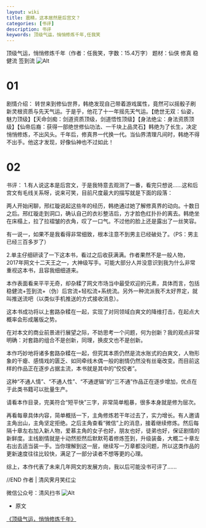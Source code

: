 ```yaml
---
layout: wiki
title: 震精，这本居然是后宫文？
categories: [书评]
description: 书评
keywords: 顶级气运，悄悄修炼千年,任我笑
---
```


顶级气运，悄悄修炼千年（作者：任我笑，字数：15.4万字）
题材：仙侠 修真 稳健流 签到流
![Alt](https://i.loli.net/2021/08/19/FiZgBI8LXMbS4UO.jpg)

# 01


剧情介绍：
转世来到修仙世界，韩绝发现自己带着游戏属性，竟然可以摇骰子刷新灵根资质与先天气运。于是乎，他花了十一年摇先天气运。【绝世无双：仙姿，魅力顶级】【天命剑痴：剑道资质顶级，剑道悟性顶级】【身法绝尘：身法资质顶级】【仙帝后裔：获得一部绝世修仙功法、一千块上品灵石】韩绝为了长生，决定悄悄修炼，不出风头。千年后，修真界一代换一代。当仙界清理凡间时，韩绝不得不出手。他这才发现，好像仙神也不过如此！

# 02


书评：
1.有人说这本是后宫文，于是我特意去观测了一番，看完只想说......这和后宫文有毛线关系呀，说来可笑，目前尺度最大的描写就是下面的段落：

两人开始闲聊，邢红璇说起这些年的经历，韩绝通过她了解修真界的动向。十数日之后。邢红璇走到洞口，确认自己的衣衫整洁后，方才脸色红扑扑的离去。韩绝坐在床榻上，拉了拉褶皱的衣角，叹了一口气。不过他的脸上还是露出了一丝笑容。

有一说一，如果不是我看得非常细致，根本注意不到男主已经破处了。（PS：男主已经三百多岁了）

2.单主仔细研读了一下这本书，看过之后收获满满。作者果然不是一般人物，2017年网文十二天王之一，大神级写手。可能大部分人并没意识到我为什么非常重视这本书，且容我细细道来。

本作表面看来平平无奇，却杂糅了网文市场当中最受欢迎的元素，具体而言，包括稳健流+签到流+（伪）后宫流+轻松流+系统流。另外一种流派我不太好界定，就叫推送流吧（以类似手机推送的方式接收消息）。

这本书成功将以上套路杂糅在一起，实现了对同领域白爽文的降维打击，在起点大概率会形成屠版之势。

在对本文的商业前景进行展望之际，不妨思考一个问题，何为创新？我的观点非常明确：对套路的组合不是创新，同理，换皮文也不是创新。

本作巧妙地将诸多套路杂糅在一起，但究其本质仍然是流水账式的白爽文，人物形象的干瘪、感情戏的匮乏、如同牵线木偶一般的剧情仍然没有丝毫改变。而目前这样的作品正在逐步占据主流，本书就是其中的“佼佼者”。

这种“不通人情”、“不通人性”、“不通逻辑”的“三不通”作品正在逐步增加，优点在于此类书籍可以批量生产。

请看本作目录，完美符合“短平快”三字，非常简单粗暴，很多本身就是修为层次。

再看每章具体内容，简单概括一下，主角修炼若干年过去了，实力增长。有人邀请主角出山，主角坚定拒绝。之后主角查看“微信”上的消息，接着继续修炼。然后每隔十章左右加入新人物，爱慕主角的女子也好，朋友也好，徒弟也好，保证剧情的新鲜度。主线剧情就是十动然拒然后默默苟着修炼签到，升级装备，大概二十章左右出去适当装一手。当你理解到这一层，继续写一万章都没问题，所以这类作品的更新速度往往比较快，满足了一部分读者不想等更的心理。

综上，本作代表了未来几年网文的发展方向，我以后可能没书可评了......





//END
作者 | 清风霁月笑红尘

微信公众号：清风扫书
![Alt](https://i.loli.net/2021/08/19/vWx1b2LPVmRQrcY.jpg)


* 原文

[《顶级气运，悄悄修炼千年》](https://2640yang.github.io/2021/08/19/顶级气运-悄悄修炼千年/)
